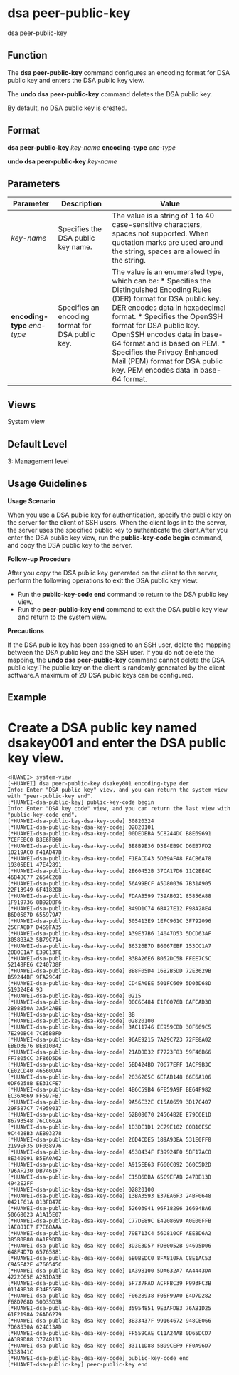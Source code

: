 dsa peer-public-key
===================

dsa peer-public-key

Function
--------



The **dsa peer-public-key** command configures an encoding format for DSA public key and enters the DSA public key view.

The **undo dsa peer-public-key** command deletes the DSA public key.



By default, no DSA public key is created.


Format
------

**dsa peer-public-key** *key-name* **encoding-type** *enc-type*

**undo dsa peer-public-key** *key-name*


Parameters
----------

| Parameter | Description | Value |
| --- | --- | --- |
| *key-name* | Specifies the DSA public key name. | The value is a string of 1 to 40 case-sensitive characters, spaces not supported.  When quotation marks are used around the string, spaces are allowed in the string. |
| **encoding-type** *enc-type* | Specifies an encoding format for DSA public key. | The value is an enumerated type, which can be:   * Specifies the Distinguished Encoding Rules (DER) format for DSA public key. DER encodes data in hexadecimal format. * Specifies the OpenSSH format for DSA public key. OpenSSH encodes data in base-64 format and is based on PEM. * Specifies the Privacy Enhanced Mail (PEM) format for DSA public key. PEM encodes data in base-64 format. |



Views
-----

System view


Default Level
-------------

3: Management level


Usage Guidelines
----------------

**Usage Scenario**

When you use a DSA public key for authentication, specify the public key on the server for the client of SSH users. When the client logs in to the server, the server uses the specified public key to authenticate the client.After you enter the DSA public key view, run the **public-key-code begin** command, and copy the DSA public key to the server.

**Follow-up Procedure**

After you copy the DSA public key generated on the client to the server, perform the following operations to exit the DSA public key view:

* Run the **public-key-code end** command to return to the DSA public key view.
* Run the **peer-public-key end** command to exit the DSA public key view and return to the system view.

**Precautions**

If the DSA public key has been assigned to an SSH user, delete the mapping between the DSA public key and the SSH user. If you do not delete the mapping, the **undo dsa peer-public-key** command cannot delete the DSA public key.The public key on the client is randomly generated by the client software.A maximum of 20 DSA public keys can be configured.


Example
-------

# Create a DSA public key named dsakey001 and enter the DSA public key view.
```
<HUAWEI> system-view
[~HUAWEI] dsa peer-public-key dsakey001 encoding-type der
Info: Enter "DSA public key" view, and you can return the system view with "peer-public-key end".
[*HUAWEI-dsa-public-key] public-key-code begin
Info: Enter "DSA key code" view, and you can return the last view with "public-key-code end".
[*HUAWEI-dsa-public-key-dsa-key-code] 30820324
[*HUAWEI-dsa-public-key-dsa-key-code] 02820101
[*HUAWEI-dsa-public-key-dsa-key-code] 00DEDEBA 5C8244DC B8E69691 7CEFEBC0 B3E6FB60
[*HUAWEI-dsa-public-key-dsa-key-code] BE8B9E36 D3E4EB9C D6EB7FD2 10219AC0 F41AD47B
[*HUAWEI-dsa-public-key-dsa-key-code] F1EACD43 5D39AFA8 FACB6A78 19305EE1 47E42891
[*HUAWEI-dsa-public-key-dsa-key-code] 2E60452B 37CA17D6 11C2EE4C 46B4BC77 2654C268
[*HUAWEI-dsa-public-key-dsa-key-code] 56A99ECF A5D80036 7B31A905 22F13949 6F4182DB
[*HUAWEI-dsa-public-key-dsa-key-code] FDAAB599 739AB021 85856A88 1F919736 8B92DBF6
[*HUAWEI-dsa-public-key-dsa-key-code] 849D1C74 6BA27E12 F98A28E4 B6D0587D 655979A7
[*HUAWEI-dsa-public-key-dsa-key-code] 505413E9 1EFC961C 3F792096 25CFA8D7 D469FA35
[*HUAWEI-dsa-public-key-dsa-key-code] A39E37B6 14047D53 5DCD63AF 3058B3A2 5B79C714
[*HUAWEI-dsa-public-key-dsa-key-code] B6326B7D B6067EBF 153CC1A7 20B0E1A7 E39C13FE
[*HUAWEI-dsa-public-key-dsa-key-code] B3BA26E6 B052DC5B FFEE7C5C 52148FE6 C240738F
[*HUAWEI-dsa-public-key-dsa-key-code] BB8F05D4 16B2B5DD 72E3629B B59244BF 9FA29C4F
[*HUAWEI-dsa-public-key-dsa-key-code] CD4EA0EE 501FC669 5D03D68D 519324E4 93
[*HUAWEI-dsa-public-key-dsa-key-code] 0215
[*HUAWEI-dsa-public-key-dsa-key-code] 00C6C484 E1F0076B 8AFCAD30 2B98B50A 3A542ABE
[*HUAWEI-dsa-public-key-dsa-key-code] BB
[*HUAWEI-dsa-public-key-dsa-key-code] 02820100
[*HUAWEI-dsa-public-key-dsa-key-code] 3AC11746 EE959CBD 30F669C5 7E290BC4 7CB5BBFD
[*HUAWEI-dsa-public-key-dsa-key-code] 96AE9215 7A29C723 72FE8A02 EBED3B76 BE810B42
[*HUAWEI-dsa-public-key-dsa-key-code] 21AD8D32 F7723F83 59F46B66 FF7805CC 3F86D5D6
[*HUAWEI-dsa-public-key-dsa-key-code] 5BD424BD 70677EFF 1ACF9B3C CE02CD40 46560DA4
[*HUAWEI-dsa-public-key-dsa-key-code] 2036205C 6EFAB148 66E6A106 0DF6258B EE31CFE7
[*HUAWEI-dsa-public-key-dsa-key-code] 4B6C59B4 6FE59A9F BE64F982 EC36A669 FF597FB7
[*HUAWEI-dsa-public-key-dsa-key-code] 9A56E32E C15A0659 3D17C407 29F587C7 74959017
[*HUAWEI-dsa-public-key-dsa-key-code] 62B08070 24564B2E E79C6E1D 86793548 76CC662A
[*HUAWEI-dsa-public-key-dsa-key-code] 1D3DE1D1 2C79E102 C0B10E5C 9C4428B3 AEB93278
[*HUAWEI-dsa-public-key-dsa-key-code] 26D4CDE5 189A93EA 531E0FF8 2199EF35 DF038976
[*HUAWEI-dsa-public-key-dsa-key-code] 4538434F F39924F0 5BF17AC8 8E340991 B5EA0A62
[*HUAWEI-dsa-public-key-dsa-key-code] A915EE63 F660C092 360C5D2D 796AF230 DB7461F7
[*HUAWEI-dsa-public-key-dsa-key-code] C15B6DBA 65C9EFAB 247DB13D 4942E2FF
[*HUAWEI-dsa-public-key-dsa-key-code] 02820100
[*HUAWEI-dsa-public-key-dsa-key-code] 13BA3593 E37EA6F3 24BF0648 0421F61A 813FB47E
[*HUAWEI-dsa-public-key-dsa-key-code] 52603941 96F18296 16694BA6 50668023 A1A15E07
[*HUAWEI-dsa-public-key-dsa-key-code] C77DE89C E4208699 A0E00FFB 1AE881E7 F7E68AAA
[*HUAWEI-dsa-public-key-dsa-key-code] 79E713C4 56D810CF AEE8D6A2 385B0B80 0A1E9DDD
[*HUAWEI-dsa-public-key-dsa-key-code] 3D3E3D57 FD80052B 94695D06 648F4D7D 65765881
[*HUAWEI-dsa-public-key-dsa-key-code] 6B0BEDC0 8FA810FA C8E1AC53 C9A5EA2E 4760545C
[*HUAWEI-dsa-public-key-dsa-key-code] 1A398100 5DA632A7 AA4443DA 4222C65E A2B1DA3E
[*HUAWEI-dsa-public-key-dsa-key-code] 5F737FAD ACFFBC39 F993FC3B 01149B38 E34E55ED
[*HUAWEI-dsa-public-key-dsa-key-code] F0628938 F05F99A0 E4D7D282 F68D768D 50D35D3B
[*HUAWEI-dsa-public-key-dsa-key-code] 35954851 9E3AFDB3 76AB1D25 61F2198A 26AD6279
[*HUAWEI-dsa-public-key-dsa-key-code] 3B33437F 99164672 948CE066 7D68330A 624C13AD
[*HUAWEI-dsa-public-key-dsa-key-code] FF559CAE C11A24AB 0D65DCD7 AA3B9D88 37748113
[*HUAWEI-dsa-public-key-dsa-key-code] 33111D88 5B99CEF9 FF0A96D7 5138941C
[*HUAWEI-dsa-public-key-dsa-key-code] public-key-code end
[*HUAWEI-dsa-public-key] peer-public-key end

```